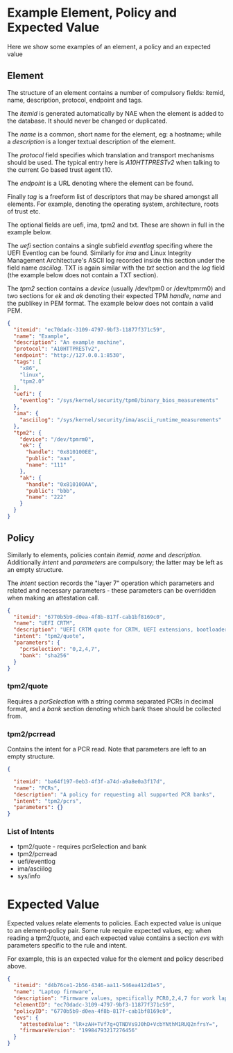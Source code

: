 # Example Element, Policy and Expected Value

Here we show some examples of an element, a policy and an expected value

## Element

The structure of an element contains a number of compulsory fields: itemid, name, description, protocol, endpoint and tags.

The *itemid* is generated automatically by NAE when the element is added to the database. It should never be changed or duplicated.

The *name* is a common, short name for the element, eg: a hostname; while a *description* is a longer textual description of the element.

The *protocol* field specifies which translation and transport mechanisms should be used. The typical entry here is *A10HTTPRESTv2* when talking to the current Go based trust agent t10.

The *endpoint* is a URL denoting where the element can be found.

Finally *tag* is a freeform list of descriptors that may be shared amongst all elements. For example, denoting the operating system, architecture, roots of trust etc.

The optional fields are uefi, ima, tpm2 and txt. These are shown in full in the example below.

The *uefi* section contains a single subfield *eventlog* specifing where the UEFI Eventlog can be found. Similarly for *ima* and Linux Integrity Management Architecture's ASCII log recorded inside this section under the field name *asciilog*. TXT is again similar with the *txt* section and the *log* field (the example below does not contain a TXT section).

The *tpm2* section contains a *device* (usually /dev/tpm0 or /dev/tpmrm0) and two sections for *ek* and *ak* denoting their expected TPM *handle*, *name* and the publikey in PEM format. The example below does not contain a valid PEM.

```json
{
  "itemid": "ec70dadc-3109-4797-9bf3-11877f371c59",
  "name": "Example",
  "description": "An example machine",
  "protocol": "A10HTTPRESTv2",
  "endpoint": "http://127.0.0.1:8530",
  "tags": [
    "x86",
    "linux",
    "tpm2.0"
  ],
  "uefi": {
    "eventlog": "/sys/kernel/security/tpm0/binary_bios_measurements"
  },
  "ima": {
    "asciilog": "/sys/kernel/security/ima/ascii_runtime_measurements"
  },
  "tpm2": {
    "device": "/dev/tpmrm0",
    "ek": {
      "handle": "0x810100EE",
      "public": "aaa",
      "name": "111"
    },
    "ak": {
      "handle": "0x810100AA",
      "public": "bbb",
      "name": "222"
    }
  }
}
```

## Policy

Similarly to elements, policies contain *itemid*, *name* and *description*. Additionally *intent* and *parameters* are compulsory; the latter may be left as an empty structure.

The *intent* section records the "layer 7" operation which parameters and related and necessary parameters - these parameters can be overridden when making an attestation call.

```json
{
  "itemid": "6770b5b9-d0ea-4f8b-817f-cab1bf8169c0",
  "name": "UEFI CRTM",
  "description": "UEFI CRTM quote for CRTM, UEFI extensions, bootloader and db/dbx key tables",
  "intent": "tpm2/quote",
  "parameters": {
    "pcrSelection": "0,2,4,7",
    "bank": "sha256"
  }
}
```

### tpm2/quote
Requires a *pcrSelection* with a string comma separated PCRs in decimal format, and a *bank* section denoting which bank thsee should be collected from.

### tpm2/pcrread
Contains the intent for a PCR read. Note that parameters are left to an empty structure.

```json
{

  "itemid": "ba64f197-0eb3-4f3f-a74d-a9a8e0a3f17d",
  "name": "PCRs",
  "description": "A policy for requesting all supported PCR banks",
  "intent": "tpm2/pcrs",
  "parameters": {}
}
```

### List of Intents

   * tpm2/quote     - requires pcrSelection and bank
   * tpm2/pcrread
   * uefi/eventlog
   * ima/asciilog
   * sys/info


# Expected Value
Expected values relate elements to policies. Each expected value is unique to an element-policy pair. Some rule require expected values, eg: when reading a tpm2/quote, and each expected value contains a section *evs* with parameters specific to the rule and intent.

For example, this is an expected value for the element and policy described above.

```json
{
  "itemid": "d4b76ce1-2b56-4346-aa11-546ea412d1e5",
  "name": "Laptop firmware",
  "description": "Firmware values, specifically PCR0,2,4,7 for work laptop",
  "elementID": "ec70dadc-3109-4797-9bf3-11877f371c59",
  "policyID": "6770b5b9-d0ea-4f8b-817f-cab1bf8169c0",
  "evs": {
    "attestedValue": "lR+zAH+TVf7g+QTNDVs9J0hD+VcbYNthM1RUQ2nfrsY=",
    "firmwareVersion": "19984793217276456"
  }
}
```